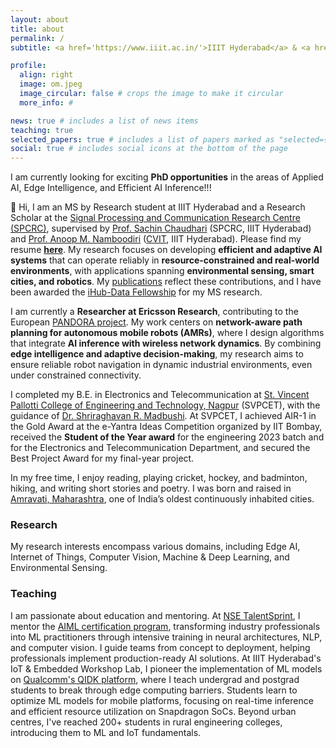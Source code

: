 ```yaml
---
layout: about
title: about
permalink: /
subtitle: <a href='https://www.iiit.ac.in/'>IIIT Hyderabad</a> & <a href='https://www.ericsson.com/en/reports-and-papers/research-papers?locs=68304,46951'>Ericsson Research</a>.

profile:
  align: right
  image: om.jpeg
  image_circular: false # crops the image to make it circular
  more_info: #

news: true # includes a list of news items
teaching: true
selected_papers: true # includes a list of papers marked as "selected={true}"
social: true # includes social icons at the bottom of the page
---
```

I am currently looking for exciting **PhD opportunities** in the areas of Applied AI, Edge Intelligence, and Efficient AI Inference!!!  

👋 Hi, I am an MS by Research student at IIIT Hyderabad and a Research Scholar at the [Signal Processing and Communication Research Centre (SPCRC)](https://spcrc.iiit.ac.in/), supervised by [Prof. Sachin Chaudhari](https://faculty.iiit.ac.in/~sachin.c/) (SPCRC, IIIT Hyderabad) and [Prof. Anoop M. Namboodiri](https://faculty.iiit.ac.in/~anoop/) ([CVIT](https://cvit.iiit.ac.in/), IIIT Hyderabad). Please find my resume **[here](https://drive.google.com/file/d/1G9_sc6aL1YrccvRaF4GdNbe4v1RDtdvo/view?usp=sharing)**. My research focuses on developing **efficient and adaptive AI systems** that can operate reliably in **resource-constrained and real-world environments**, with applications spanning **environmental sensing, smart cities, and robotics**. My [publications](https://omkathalkar.github.io/publications/) reflect these contributions, and I have been awarded the [iHub-Data Fellowship](https://ihub-data.ai/archives/blogs/5998/) for my MS research.  

I am currently a **Researcher at Ericsson Research**, contributing to the European [PANDORA project](https://pandora-heu.eu/). My work centers on **network-aware path planning for autonomous mobile robots (AMRs)**, where I design algorithms that integrate **AI inference with wireless network dynamics**. By combining **edge intelligence and adaptive decision-making**, my research aims to ensure reliable robot navigation in dynamic industrial environments, even under constrained connectivity.  


I completed my B.E. in Electronics and Telecommunication at [St. Vincent Pallotti College of Engineering and Technology, Nagpur](https://www.stvincentngp.edu.in/) (SVPCET), with the guidance of [Dr. Shriraghavan R. Madbushi](https://www.stvincentngp.edu.in/faculties/view/34). At SVPCET, I achieved AIR-1 in the Gold Award at the e-Yantra Ideas Competition organized by IIT Bombay, received the **Student of the Year award** for the engineering 2023 batch and for the Electronics and Telecommunication Department, and secured the Best Project Award for my final-year project.

In my free time, I enjoy reading, playing cricket, hockey, and badminton, hiking, and writing short stories and poetry. I was born and raised in [Amravati, Maharashtra](https://en.wikipedia.org/wiki/Amravati), one of India’s oldest continuously inhabited cities.

### Research 

My research interests encompass various domains, including Edge AI, Internet of Things, Computer Vision, Machine & Deep Learning, and Environmental Sensing.

### Teaching

I am passionate about education and mentoring. At [NSE TalentSprint](https://talentsprint.com/?srsltid=AfmBOoruCeg3vOWrY0fkSuGi06p49esrpKXLBN8X7ubhhi0VJYEteYo8), I mentor the [AIML certification program](https://talentsprint.com/course/ai-machine-learning-iiit-hyderabad), transforming industry professionals into ML practitioners through intensive training in neural architectures, NLP, and computer vision. I guide teams from concept to deployment, helping professionals implement production-ready AI solutions. At IIIT Hyderabad's IoT & Embedded Workshop Lab, I pioneer the implementation of ML models on [Qualcomm's QIDK platform](https://www.qualcomm.com/developer/hardware/qualcomm-innovators-development-kit), where I teach undergrad and postgrad students to break through edge computing barriers. Students learn to optimize ML models for mobile platforms, focusing on real-time inference and efficient resource utilization on Snapdragon SoCs. Beyond urban centres, I've reached 200+ students in rural engineering colleges, introducing them to ML and IoT fundamentals.
